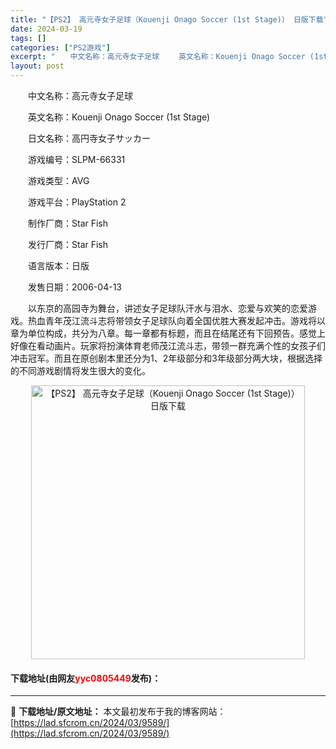 ```yaml
---
title: "【PS2】 高元寺女子足球（Kouenji Onago Soccer (1st Stage)） 日版下载"
date: 2024-03-19
tags: []
categories: ["PS2游戏"]
excerpt: "　　中文名称：高元寺女子足球 　　英文名称：Kouenji Onago Soccer (1st Stage) 　　日文名称：高円寺女子サッカー 　　游戏编号：SLPM-66331 　　游戏类型：AVG 　　游戏平台：PlayStation 2 　　制作厂商：Star Fish 　　发行厂商：Star&hellip;"
layout: post
---
```


 <p>　　中文名称：高元寺女子足球</p> <p>　　英文名称：Kouenji Onago Soccer (1st Stage)</p> <p>　　日文名称：高円寺女子サッカー</p> <p>　　游戏编号：SLPM-66331</p> <p>　　游戏类型：AVG</p> <p>　　游戏平台：PlayStation 2</p> <p>　　制作厂商：Star Fish</p> <p>　　发行厂商：Star Fish</p> <p>　　语言版本：日版</p> <p>　　发售日期：2006-04-13</p> <p>　　以东京的高园寺为舞台，讲述女子足球队汗水与泪水、恋爱与欢笑的恋爱游戏。热血青年茂江流斗志将带领女子足球队向着全国优胜大赛发起冲击。游戏将以章为单位构成，共分为八章。每一章都有标题，而且在结尾还有下回预告。感觉上好像在看动画片。玩家将扮演体育老师茂江流斗志，带领一群充满个性的女孩子们冲击冠军。而且在原创剧本里还分为1、2年级部分和3年级部分两大块，根据选择的不同游戏剧情将发生很大的变化。</p> <p align="center"><img align="" border="0" src="https://lad.sfcrom.cn/wp-content/uploads/2024/03/20240319_65f9988b00360.jpg" width="438" alt="【PS2】 高元寺女子足球（Kouenji Onago Soccer (1st Stage)） 日版下载" /></p> <p><h4>下载地址(由网友<font color="red">yyc0805449</font>发布)：</h4></p> 

---
📖 **下载地址/原文地址：** 本文最初发布于我的博客网站：[https://lad.sfcrom.cn/2024/03/9589/](https://lad.sfcrom.cn/2024/03/9589/)
